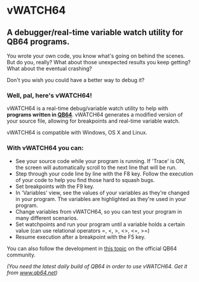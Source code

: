 # vWATCH64
## A debugger/real-time variable watch utility for QB64 programs.

You wrote your own code, you know what's going on behind the scenes.
But do you, really? What about those unexpected results you keep getting? What about the eventual crashing?

Don't you wish you could have a better way to debug it?

### Well, pal, here's vWATCH64!

vWATCH64 is a real-time debug/variable watch utility to help with **programs written in [QB64](http://www.qb64.net)**. vWATCH64 generates a modified version of your source file, allowing for breakpoints and real-time variable watch.

vWATCH64 is compatible with Windows, OS X and Linux.

### With vWATCH64 you can:
- See your source code while your program is running. If 'Trace' is ON, the screen will automatically scroll to the next line that will be run.
- Step through your code line by line with the F8 key. Follow the execution of your code to help you find those hard to squash bugs.
- Set breakpoints with the F9 key.
- In 'Variables' view, see the values of your variables as they're changed in your program. The variables are highlighted as they're used in your program.
- Change variables from vWATCH64, so you can test your program in many different scenarios.
- Set watchpoints and run your program until a variable holds a certain value (can use relational operators =, <, >, <>, <=, >=)
- Resume execution after a breakpoint with the F5 key.


You can also follow the development in [this topic](http://www.qb64.net/forum/index.php?topic=13275.msg114691#msg114691) on the official QB64 community.

*(You need the latest daily build of QB64 in order to use vWATCH64. Get it from www.qb64.net)*